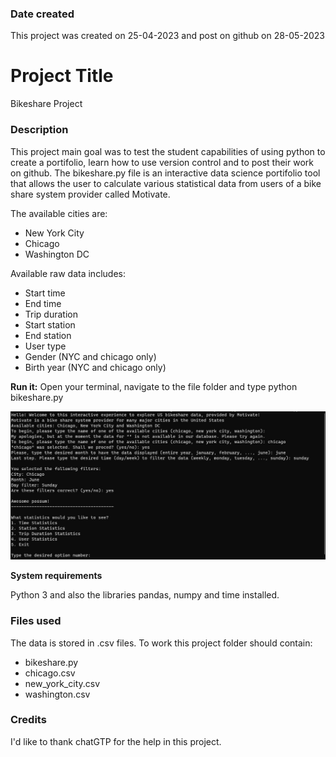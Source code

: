 ### Date created
This project was created on 25-04-2023 and post on github on 28-05-2023

# Project Title
Bikeshare Project

### Description
This project main goal was to test the student capabilities of using python to create a portifolio, learn how to use version control and to post their work on github.
The bikeshare.py file is an interactive data science portifolio tool that allows the user to calculate various statistical data from users of a bike share system provider called Motivate.

The available cities are:

- New York City
- Chicago
- Washington DC
  
Available raw data includes:

- Start time
- End time
- Trip duration
- Start station
- End station
- User type
- Gender (NYC and chicago only)
- Birth year (NYC and chicago only)

**Run it:** Open your terminal, navigate to the file folder and type python bikeshare.py

![My Image](bikeshare.jpg)

**System requirements**

Python 3 and also the libraries pandas, numpy and time installed.

### Files used
The data is stored in .csv files. To work this project folder should contain:

* bikeshare.py
* chicago.csv
* new_york_city.csv
* washington.csv

### Credits

I'd like to thank chatGTP for the help in this project.

